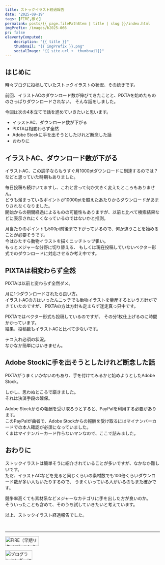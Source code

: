 ```yaml
---
title: ストックイラスト経過報告
date: '2025-09-19'
tags: [FIRE,稼ぐ]
permalink: posts/{{ page.filePathStem | title | slug }}/index.html
imgPrefix: /images/b2025-066
pr: false
eleventyComputed:
    decription: "{{ title }}"
    thumbnail: "{{ imgPrefix }}.png"
    socialImage: "{{ site.url +  thumbnail}}"
---
```



## はじめに

時々ブログに投稿していたストックイラストの状況、その続きです。

前回、イラストACのダウンロード数が伸びてきたことと、PIXTAを始めたもののさっぱりダウンロードされない。
そんな話をしました。

今回は次の4本立てで話を進めていきたいと思います。

* イラストAC、ダウンロード数が下がる
* PIXTAは相変わらず全然
* Adobe Stockに手を出そうとしたけれど断念した話
* おわりに

## イラストAC、ダウンロード数が下がる

イラストAC、この調子ならもうすぐ月1000ptダウンロードに到達するのでは？
などと思っていた時期もありました。<br/>

毎日投稿も続けいてますし、これと言って何か大きく変えたところもありません。<br/>
どうも溜まっているポイントが10000ptを超えたあたりからダウンロードがあまりされなくなりました。<br/>
開始からの期間経過によるものの可能性もありますが、以前と比べて検索結果などに表示されにくくなっているのではないかと推測。

月当たりのポイントも500pt前後まで下がっているので、何か違うことを始めることが必要そうです。<br/>
今はひたすら動物イラストを描くニッチトップ狙い。<br/>
もっとメジャーな分野に切り替える、
もしくは現在投稿していないベクター形式でのダウンロードに対応させるか考え中です。

## PIXTAは相変わらず全然

PIXTAは以前と変わらず全然ダメ。<br/>

月に1つダウンロードされたら良い方。<br/>
イラストACの方はいったんニッチでも動物イラストを量産するという方針ができていたのですが、
PIXTAの方は方針も定まらず迷走真っ只中です。<br/>

PIXTAではベクター形式も投稿しているのですが、
その分1枚仕上げるのに時間かかっています。<br/>
結果、投稿数もイラストACと比べて少ないです。

テコ入れ必須の状況。<br/>
なかなか簡単にはいきません。

## Adobe Stockに手を出そうとしたけれど断念した話

PIXTAがうまくいかないのもあり、手を付けてみるかと始めようとしたAdobe Stock。<br/>

しかし、思わぬところで躓きました。<br/>
それは決済手段の確保。

Adobe Stockからの報酬を受け取ろうとすると、PayPalを利用する必要があります。<br/>
このPayPalが曲者で、Adobe Stockからの報酬を受け取るにはマイナンバーカードでの本人確認が必須になっていました。<br/>
くまはマイナンバーカード作らないマンなので、ここで詰みました。

## おわりに

ストックイラストは簡単そうに紹介されていることが多いですが、なかなか難しいです。<br/>
ただ、イラストACなどを見ると同じくらいの素材数でも100倍くらいダウンロード数が多い人もいたりするので、
うまくいっている人がいるのもまた確かです。<br/>

競争率高くても素材系などメジャーなカテゴリに手を出した方が良いのか。<br/>
そういったことも含めて、そのうち試していきたいと考えています。

以上、ストックイラスト経過報告でした。

<br/>
<hr/>


<a href="https://blog.with2.net/link/?id=2111205&cid=5493" title="FIRE（早期リタイア）ランキング"><img alt="FIRE（早期リタイア）ランキング" width="110" height="31" src="https://blog.with2.net/img/banner/c/banner_1/br_c_5493_1.gif"></a>

<a href="https://blogmura.com/ranking/in?p_cid=11188911" target="_blank"><img src="https://b.blogmura.com/88_31.gif" width="88" height="31" border="0" alt="ブログランキング・にほんブログ村へ" /></a>


<style>
.internal-link {
    img { width: 220px; }
}

.amzn { 
    width: 100px; display: inline-block; word-break: break-all; text-align: center; margin-right: 30px;
    img { object-fit: contain; width: 100%; height: 100%; }
}

.post__content ul {
    margin-top: 1rem;
}
</style>